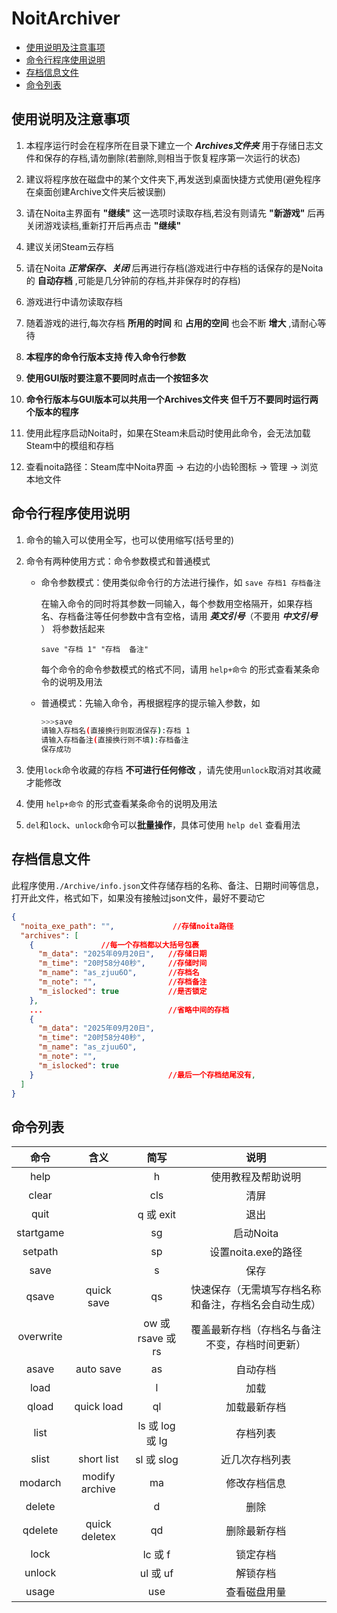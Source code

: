 # NoitArchiver

- [使用说明及注意事项](#使用说明及注意事项)
- [命令行程序使用说明](#命令行程序使用说明)
- [存档信息文件](#存档信息文件)
- [命令列表](#命令列表)

## 使用说明及注意事项

1. 本程序运行时会在程序所在目录下建立一个 **_Archives文件夹_** 用于存储日志文件和保存的存档,请勿删除(若删除,则相当于恢复程序第一次运行的状态)

2. 建议将程序放在磁盘中的某个文件夹下,再发送到桌面快捷方式使用(避免程序在桌面创建Archive文件夹后被误删)

3. 请在Noita主界面有 **"继续"** 这一选项时读取存档,若没有则请先 **"新游戏"** 后再关闭游戏读档,重新打开后再点击 **"继续"**

4. 建议关闭Steam云存档

5. 请在Noita **_正常保存、关闭_** 后再进行存档(游戏进行中存档的话保存的是Noita的 **自动存档** ,可能是几分钟前的存档,并非保存时的存档)

6. 游戏进行中请勿读取存档

7. 随着游戏的进行,每次存档 **所用的时间** 和 **占用的空间** 也会不断 **增大** ,请耐心等待

8. **本程序的命令行版本支持 传入命令行参数**

9. **使用GUI版时要注意不要同时点击一个按钮多次**

10. **命令行版本与GUI版本可以共用一个Archives文件夹 但千万不要同时运行两个版本的程序**

11. 使用此程序启动Noita时，如果在Steam未启动时使用此命令，会无法加载Steam中的模组和存档

12. 查看noita路径：Steam库中Noita界面 → 右边的小齿轮图标 → 管理 → 浏览本地文件

## 命令行程序使用说明

1. 命令的输入可以使用全写，也可以使用缩写(括号里的)

2. 命令有两种使用方式：命令参数模式和普通模式

    - 命令参数模式：使用类似命令行的方法进行操作，如
        `save 存档1 存档备注`

        在输入命令的同时将其参数一同输入，每个参数用空格隔开，如果存档名、存档备注等任何参数中含有空格，请用  **_英文引号_**（不要用 **_中文引号_** ）  将参数括起来

        `save "存档 1" "存档  备注"`

        每个命令的命令参数模式的格式不同，请用  `help+命令`  的形式查看某条命令的说明及用法
    - 普通模式：先输入命令，再根据程序的提示输入参数，如

        ```bash
        >>>save
        请输入存档名(直接换行则取消保存):存档 1
        请输入存档备注(直接换行则不填):存档备注
        保存成功
        ```

3. 使用`lock`命令收藏的存档 **不可进行任何修改** ，请先使用`unlock`取消对其收藏才能修改

4. 使用  `help+命令`  的形式查看某条命令的说明及用法

5. `del`和`lock`、`unlock`命令可以**批量操作**，具体可使用  `help del`  查看用法

## 存档信息文件

此程序使用`./Archive/info.json`文件存储存档的名称、备注、日期时间等信息，打开此文件，格式如下，如果没有接触过json文件，最好不要动它

```json
{
  "noita_exe_path": "",             //存储noita路径
  "archives": [
    {               //每一个存档都以大括号包裹
      "m_data": "2025年09月20日",   //存储日期
      "m_time": "20时58分40秒",     //存储时间
      "m_name": "as_zjuu6O",       //存档名
      "m_note": "",                //存档备注
      "m_islocked": true           //是否锁定
    },
    ...                            //省略中间的存档
    {
      "m_data": "2025年09月20日",
      "m_time": "20时58分40秒",
      "m_name": "as_zjuu6O",
      "m_note": "",
      "m_islocked": true
    }                              //最后一个存档结尾没有,
  ]
}
```

## 命令列表

|命令|含义|简写|说明|
|:------:|:---:|:---:|:---:|
|help||h|使用教程及帮助说明|
|clear||cls|清屏|
|quit||q 或 exit|退出|
|startgame||sg|启动Noita|
|setpath||sp|设置noita.exe的路径|
|save||s|保存|
|qsave|quick save|qs|快速保存（无需填写存档名称和备注，存档名会自动生成）|
|overwrite||ow 或 rsave 或 rs|覆盖最新存档（存档名与备注不变，存档时间更新）|
|asave|auto save|as|自动存档|
|load||l|加载|
|qload|quick load|ql|加载最新存档|
|list||ls 或 log 或 lg|存档列表|
|slist|short list|sl 或 slog|近几次存档列表|
|modarch|modify archive|ma|修改存档信息|
|delete||d|删除|
|qdelete|quick deletex|qd|删除最新存档|
|lock||lc 或 f|锁定存档|
|unlock||ul 或 uf|解锁存档|
|usage||use|查看磁盘用量|
